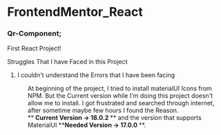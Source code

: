 # FrontendMentor_React

### Qr-Component;
<p>First React Project!</p>
<p>Struggles That I have Faced in this Project</p>
<ol>
  <li> I couldn't understand the Errors that I have been facing</li>
  <ul>
     At beginning of the project, I tried to install materialUI Icons from NPM. But the Current version while I'm doing this project doesn't allow me to install. I got frustrated and searched through internet, after sometime maybe few hours I found the Reason.<br> **<b> Current Version -> 18.0.2 </b>** and the version that supports MaterialUI **<b>Needed Version -> 17.0.0 </b>**.
  </ul>
</ol>
  
     
     
